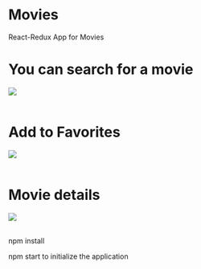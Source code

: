 <h1>Movies</h1>
React-Redux App for Movies

<h1>You can search for a movie</h1>
<img src="https://user-images.githubusercontent.com/74629753/140247057-365abc30-ef33-4624-bcd4-c888d1927c15.PNG"/>
<br> </br>

<h1>Add to Favorites</h1>
<img src="https://user-images.githubusercontent.com/74629753/140247125-474eb147-7371-4b8c-b469-d98610140cbe.PNG"/>
<br> </br>

<h1>Movie details</h1>
<img src="https://user-images.githubusercontent.com/74629753/140247146-f6844550-2fec-4bd1-be45-74dcb9f06e5f.PNG"/>
<br> </br>
     
<p>npm install</h2>
<p>npm start to initialize the application</p>
